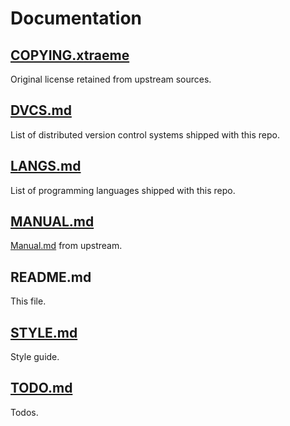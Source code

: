 # Documentation

## [COPYING.xtraeme](COPYING.xtraeme)

Original license retained from upstream sources.

## [DVCS.md](DVCS.md)

List of distributed version control systems shipped with this repo.

## [LANGS.md](LANGS.md)

List of programming languages shipped with this repo.

## [MANUAL.md](MANUAL.md)

[Manual.md](https://github.com/void-linux/void-packages/blob/master/Manual.md)
from upstream.

## README.md

This file.

## [STYLE.md](STYLE.md)

Style guide.

## [TODO.md](TODO.md)

Todos.
